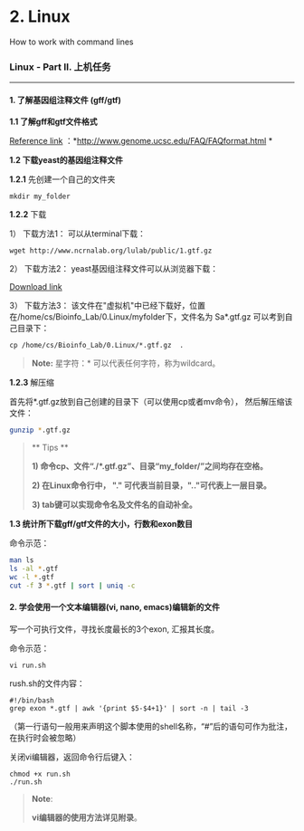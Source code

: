 # 2. Linux

How to work with command lines



### Linux - Part II. 上机任务

---

#### 1. 了解基因组注释文件 \(gff/gtf\)

**1.1 了解gff和gtf文件格式**


[Reference link](http://www.genome.ucsc.edu/FAQ/FAQformat.html) ：*http://www.genome.ucsc.edu/FAQ/FAQformat.html
*

**1.2 下载yeast的基因组注释文件**

**1.2.1** 先创建一个自己的文件夹

```
mkdir my_folder
```


**1.2.2** 下载

1） 下载方法1： 可以从terminal下载：

```
wget http://www.ncrnalab.org/lulab/public/1.gtf.gz

```


2） 下载方法2： yeast基因组注释文件可以从浏览器下载：

[Download link](https://www.jianguoyun.com/p/DTCJc-gQ0NLuBRj9kQ4#dir=%2F2016%2F%E7%94%9F%E7%89%A9%E4%BF%A1%E6%81%AF%E5%AD%A6%E5%AF%BC%E8%AE%BA%2F%E4%B8%8A%E6%9C%BA%E6%96%87%E4%BB%B6%2F3.Genomics%2FYeast%20Genome%20Annotation::mode=0)



3） 下载方法3：
该文件在"虚拟机"中已经下载好，位置在/home/cs/Bioinfo_Lab/0.Linux/myfolder下，文件名为  Sa*.gtf.gz
可以考到自己目录下：
```
cp /home/cs/Bioinfo_Lab/0.Linux/*.gtf.gz  .
```


>**Note:**
> 星字符：* 可以代表任何字符，称为wildcard。



**1.2.3** 解压缩

首先将*.gtf.gz放到自己创建的目录下（可以使用cp或者mv命令），
然后解压缩该文件：

```bash
gunzip *.gtf.gz
```


>** Tips **
>
> **1) 命令cp、文件“./*.gtf.gz”、目录“my_folder/”之间均存在空格。**
>
> **2) 在Linux命令行中， "." 可代表当前目录，".."可代表上一层目录。**
> 
> **3) tab键可以实现命令名及文件名的自动补全。**





**1.3 统计所下载gff/gtf文件的大小，行数和exon数目**

命令示范：

```bash
man ls
ls -al *.gtf
wc -l *.gtf
cut -f 3 *.gtf | sort | uniq -c
```

#### 2. 学会使用一个文本编辑器\(vi, nano, emacs\)编辑新的文件

写一个可执行文件，寻找长度最长的3个exon, 汇报其长度。

命令示范：

```vi run.sh```

rush.sh的文件内容：

```
#!/bin/bash   
grep exon *.gtf | awk '{print $5-$4+1}' | sort -n | tail -3
```
（第一行语句一般用来声明这个脚本使用的shell名称，“#”后的语句可作为批注，在执行时会被忽略）

关闭vi编辑器，返回命令行后键入：
```
chmod +x run.sh
./run.sh
```

>**Note**:
>
>  **vi编辑器的使用方法详见附录**。





